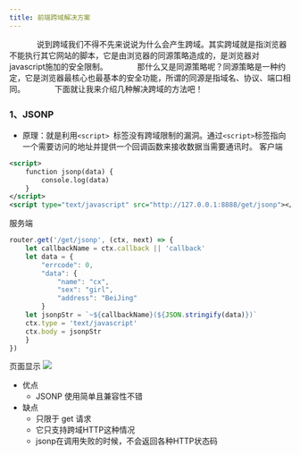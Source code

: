 ```yaml
---
title: 前端跨域解决方案
---
```

&ensp;&ensp;&ensp;&ensp;&ensp;&ensp;&ensp;说到跨域我们不得不先来说说为什么会产生跨域。其实跨域就是指浏览器不能执行其它网站的脚本，它是由浏览器的同源策略造成的，是浏览器对javascript施加的安全限制。
&ensp;&ensp;&ensp;&ensp;&ensp;&ensp;&ensp;那什么又是同源策略呢？同源策略是一种约定，它是浏览器最核心也最基本的安全功能，所谓的同源是指域名、协议、端口相同。
&ensp;&ensp;&ensp;&ensp;&ensp;&ensp;&ensp;下面就让我来介绍几种解决跨域的方法吧！
### 1、JSONP
- 原理：就是利用```<script> ```标签没有跨域限制的漏洞。通过```<script>```标签指向一个需要访问的地址并提供一个回调函数来接收数据当需要通讯时。
客户端
```xml
<script>
    function jsonp(data) {
        console.log(data)
    }
</script>
<script type="text/javascript" src="http://127.0.0.1:8888/get/jsonp"></script>
```
服务端
```js
router.get('/get/jsonp', (ctx, next) => {
    let callbackName = ctx.callback || 'callback'
    let data = {
        "errcode": 0,
        "data": {
            "name": "cx",
            "sex": "girl",
            "address": "BeiJing"
        }
    let jsonpStr = `~${callbackName}(${JSON.stringify(data)})`
    ctx.type = 'text/javascript'
    ctx.body = jsonpStr
    }
})
```
页面显示
![](result.png)
- 优点
    - JSONP 使用简单且兼容性不错
- 缺点
    - 只限于 get 请求
    - 它只支持跨域HTTP这种情况
    - jsonp在调用失败的时候，不会返回各种HTTP状态码
